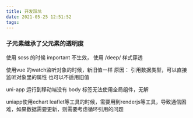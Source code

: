 ```yaml
---
title: 开发踩坑
date: 2021-05-25 12:51:52
tags:
---
```

### 子元素继承了父元素的透明度
<!-- 解决办法 -->
使用 scss 的时候 important 不生效，
使用 /deep/ 样式穿透

使用vue 的watch监听对象的时候，新旧值一样
原因： 引用数据类型，可以直接监听对象里的属性
也可以不适用旧值

uni-app 运行到移动端没有 body 标签无法使用全局组件，无解

uniapp使用echart leaflet等工具的时候，需要用到renderjs等工具，导致通信困难，如果数据需要更新，则需要考虑循环引用的问题